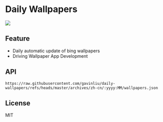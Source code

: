 # Daily Wallpapers
  
![](https://www.bing.com/th?id=OHR.BlueNorway_ZH-CN7489077966_UHD.jpg)

## Feature

- Daily automatic update of bing wallpapers
- Driving Wallpaper App Development

## API

```
https://raw.githubusercontent.com/gavinliu/daily-wallpapers/refs/heads/master/archives/zh-cn/:yyyy:MM/wallpapers.json
```

## License

MIT
  